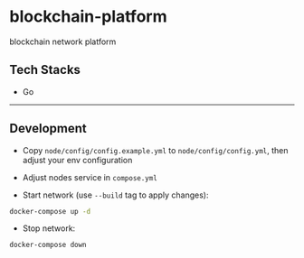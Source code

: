 # blockchain-platform

blockchain network platform

## Tech Stacks

- Go

---

## Development

- Copy `node/config/config.example.yml` to `node/config/config.yml`, then adjust your env configuration

- Adjust nodes service in `compose.yml`

- Start network (use `--build` tag to apply changes):

```bash
docker-compose up -d
```

- Stop network:

```bash
docker-compose down
```
